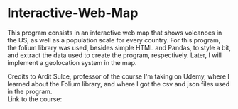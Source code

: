 # Interactive-Web-Map
This program consists in an interactive web map that shows volcanoes in the US, as well as a population scale for every country.
For this program, the folium library was used, besides simple HTML and Pandas, to style a bit, and extract the data used to create the program, respectively.
Later, I will implement a geolocation system in the map.



Credits to Ardit Sulce, professor of the course I'm taking on Udemy, where I learned about the Folium library, and where I got the csv and json files used in the program.
<br>
Link to the course: <a href="shorturl.at/guEU1" target="_blank"></a>